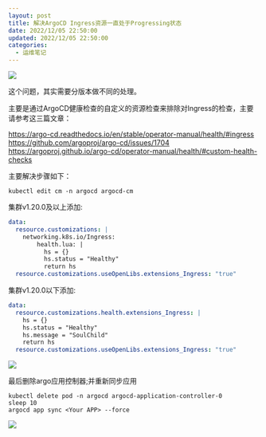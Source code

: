 ```yaml
---
layout: post
title: 解决ArgoCD Ingress资源一直处于Progressing状态
date: 2022/12/05 22:50:00
updated: 2022/12/05 22:50:00
categories:
  - 运维笔记
---
```

  
![](https://resource.static.tencent.itan90.cn/202212/167025207810926729.png)

<!--more-->

这个问题，其实需要分版本做不同的处理。

主要是通过ArgoCD健康检查的自定义的资源检查来排除对Ingress的检查，主要请参考这三篇文章：

https://argo-cd.readthedocs.io/en/stable/operator-manual/health/#ingress
https://github.com/argoproj/argo-cd/issues/1704   
https://argoproj.github.io/argo-cd/operator-manual/health/#custom-health-checks  

主要解决步骤如下：

``` shell
kubectl edit cm -n argocd argocd-cm
```

集群v1.20.0及以上添加:

```yaml
data:
  resource.customizations: |
    networking.k8s.io/Ingress:
        health.lua: |
          hs = {}
          hs.status = "Healthy"
          return hs
  resource.customizations.useOpenLibs.extensions_Ingress: "true"
```

集群v1.20.0以下添加:

```yaml
data:
  resource.customizations.health.extensions_Ingress: |
    hs = {}
    hs.status = "Healthy"
    hs.message = "SoulChild"
    return hs
  resource.customizations.useOpenLibs.extensions_Ingress: "true"
```

![](https://resource.static.tencent.itan90.cn/mac_pic/2022-12-05/9ZSxnI.png)


最后删除argo应用控制器;并重新同步应用

```shell
kubectl delete pod -n argocd argocd-application-controller-0
sleep 10
argocd app sync <Your APP> --force
```

![](https://resource.static.tencent.itan90.cn/mac_pic/2022-12-05/2MwR8V.png)